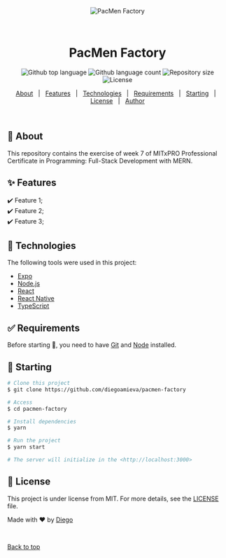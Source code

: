 <div align="center" id="top"> 
  <img src="./.github/app.gif" alt="PacMen Factory" />

  &#xa0;

  <!-- <a href="https://pacmenfactory.netlify.app">Demo</a> -->
</div>

<h1 align="center">PacMen Factory</h1>

<p align="center">
  <img alt="Github top language" src="https://img.shields.io/github/languages/top/diegoamieva/pacmen-factory?color=56BEB8">

  <img alt="Github language count" src="https://img.shields.io/github/languages/count/diegoamieva/pacmen-factory?color=56BEB8">

  <img alt="Repository size" src="https://img.shields.io/github/repo-size/diegoamieva/pacmen-factory?color=56BEB8">

  <img alt="License" src="https://img.shields.io/github/license/diegoamieva/pacmen-factory?color=56BEB8">

  <!-- <img alt="Github issues" src="https://img.shields.io/github/issues/diegoamieva/pacmen-factory?color=56BEB8" /> -->

  <!-- <img alt="Github forks" src="https://img.shields.io/github/forks/diegoamieva/pacmen-factory?color=56BEB8" /> -->

  <!-- <img alt="Github stars" src="https://img.shields.io/github/stars/diegoamieva/pacmen-factory?color=56BEB8" /> -->
</p>

<!-- Status -->

<!-- <h4 align="center"> 
	🚧  PacMen Factory 🚀 Under construction...  🚧
</h4> 

<hr> -->

<p align="center">
  <a href="#dart-about">About</a> &#xa0; | &#xa0; 
  <a href="#sparkles-features">Features</a> &#xa0; | &#xa0;
  <a href="#rocket-technologies">Technologies</a> &#xa0; | &#xa0;
  <a href="#white_check_mark-requirements">Requirements</a> &#xa0; | &#xa0;
  <a href="#checkered_flag-starting">Starting</a> &#xa0; | &#xa0;
  <a href="#memo-license">License</a> &#xa0; | &#xa0;
  <a href="https://github.com/diegoamieva" target="_blank">Author</a>
</p>

<br>

## :dart: About ##

This repository contains the exercise of week 7 of MITxPRO Professional Certificate in Programming: Full-Stack Development with MERN.

## :sparkles: Features ##

:heavy_check_mark: Feature 1;\
:heavy_check_mark: Feature 2;\
:heavy_check_mark: Feature 3;

## :rocket: Technologies ##

The following tools were used in this project:

- [Expo](https://expo.io/)
- [Node.js](https://nodejs.org/en/)
- [React](https://pt-br.reactjs.org/)
- [React Native](https://reactnative.dev/)
- [TypeScript](https://www.typescriptlang.org/)

## :white_check_mark: Requirements ##

Before starting :checkered_flag:, you need to have [Git](https://git-scm.com) and [Node](https://nodejs.org/en/) installed.

## :checkered_flag: Starting ##

```bash
# Clone this project
$ git clone https://github.com/diegoamieva/pacmen-factory

# Access
$ cd pacmen-factory

# Install dependencies
$ yarn

# Run the project
$ yarn start

# The server will initialize in the <http://localhost:3000>
```

## :memo: License ##

This project is under license from MIT. For more details, see the [LICENSE](LICENSE.md) file.


Made with :heart: by <a href="https://github.com/diegoamieva" target="_blank">Diego</a>

&#xa0;

<a href="#top">Back to top</a>
